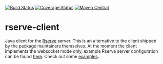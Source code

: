 [![Build Status](https://travis-ci.org/lev-kuznetsov/rserve-client.svg?branch=master)](https://travis-ci.org/lev-kuznetsov/rserve-client) [![Coverage Status](https://coveralls.io/repos/github/lev-kuznetsov/rserve-client/badge.svg?branch=master)](https://coveralls.io/github/lev-kuznetsov/rserve-client?branch=master) [![Maven Central](https://maven-badges.herokuapp.com/maven-central/us.levk/rserve-client/badge.svg)](https://maven-badges.herokuapp.com/maven-central/us.levk/rserve-client)

# rserve-client

Java client for the [Rserve](https://rforge.net/Rserve/) server. This is an alternative to the client shipped by the package maintainers themselves. At the moment the client implements the websocket mode only, example Rserve server configuration can be found [here](src/test/resources/Rserv.conf). Check out some [examples](src/test/java/us/levk/rserve/client/E2e.java).
